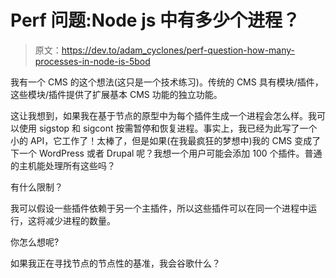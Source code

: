 # Perf 问题:Node js 中有多少个进程？

> 原文：<https://dev.to/adam_cyclones/perf-question-how-many-processes-in-node-is-5bod>

我有一个 CMS 的这个想法(这只是一个技术练习)。传统的 CMS 具有模块/插件，这些模块/插件提供了扩展基本 CMS 功能的独立功能。

这让我想到，如果我在基于节点的原型中为每个插件生成一个进程会怎么样。我可以使用 sigstop 和 sigcont 按需暂停和恢复进程。事实上，我已经为此写了一个小的 API，它工作了！太棒了，但是如果(在我最疯狂的梦想中)我的 CMS 变成了下一个 WordPress 或者 Drupal 呢？我想一个用户可能会添加 100 个插件。普通的主机能处理所有这些吗？

有什么限制？

我可以假设一些插件依赖于另一个主插件，所以这些插件可以在同一个进程中运行，这将减少进程的数量。

你怎么想呢?

如果我正在寻找节点的节点性的基准，我会谷歌什么？